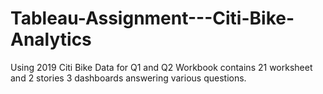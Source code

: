 # Tableau-Assignment---Citi-Bike-Analytics

Using 2019 Citi Bike Data for Q1 and Q2
Workbook contains 21 worksheet and 2 stories 3 dashboards answering various questions.
